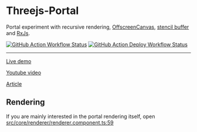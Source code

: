 # Threejs-Portal

Portal experiment with recursive rendering, [OffscreenCanvas](https://developer.mozilla.org/en-US/docs/Web/API/OffscreenCanvas), [stencil buffer](https://en.wikipedia.org/wiki/Stencil_buffer) and [RxJs](https://github.com/ReactiveX/rxjs).

[![GitHub Action Workflow Status][github-actions-workflow-image]][github-actions-workflow-url]
[![GitHub Action Deploy Workflow Status][github-actions-deploy-workflow-image]][github-actions-deploy-workflow-url]

---

[Live demo](https://barnabasbartha.github.io/Threejs-Portal)

[Youtube video](https://youtu.be/2dgGjEWTZRo)

[Article](https://barthaweb.com/2020/09/webgl-portal/)

## Rendering
If you are mainly interested in the portal rendering itself, open [src/core/renderer/renderer.component.ts:59](https://github.com/barnabasbartha/Threejs-Portal/blob/1bf1c9f9342f720601144e19a68538f0f1fe215d/src/core/renderer/renderer.component.ts#L59)

[github-actions-workflow-image]: https://github.com/barnabasbartha/Threejs-Portal/workflows/Default/badge.svg
[github-actions-workflow-url]: https://github.com/barnabasbartha/Threejs-Portal/actions
[github-actions-deploy-workflow-image]: https://github.com/barnabasbartha/Threejs-Portal/workflows/Deploy/badge.svg
[github-actions-deploy-workflow-url]: https://github.com/barnabasbartha/Threejs-Portal/actions
